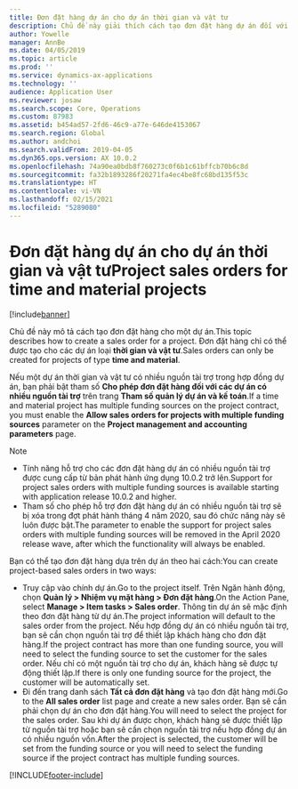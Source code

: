 ```yaml
---
title: Đơn đặt hàng dự án cho dự án thời gian và vật tư
description: Chủ đề này giải thích cách tạo đơn đặt hàng dự án đối với dự án thời gian và vật tư.
author: Yowelle
manager: AnnBe
ms.date: 04/05/2019
ms.topic: article
ms.prod: ''
ms.service: dynamics-ax-applications
ms.technology: ''
audience: Application User
ms.reviewer: josaw
ms.search.scope: Core, Operations
ms.custom: 87983
ms.assetid: b454ad57-2fd6-46c9-a77e-646de4153067
ms.search.region: Global
ms.author: andchoi
ms.search.validFrom: 2019-04-05
ms.dyn365.ops.version: AX 10.0.2
ms.openlocfilehash: 74a90ea0bdb8f760273c0f6b1c61bffcb70b6c8d
ms.sourcegitcommit: fa32b1893286f20271fa4ec4be8fc68bd135f53c
ms.translationtype: HT
ms.contentlocale: vi-VN
ms.lasthandoff: 02/15/2021
ms.locfileid: "5289080"
---
```

# <a name="project-sales-orders-for-time-and-material-projects"></a><span data-ttu-id="1251d-103">Đơn đặt hàng dự án cho dự án thời gian và vật tư</span><span class="sxs-lookup"><span data-stu-id="1251d-103">Project sales orders for time and material projects</span></span>

[!include[banner](../includes/banner.md)]

<span data-ttu-id="1251d-104">Chủ đề này mô tả cách tạo đơn đặt hàng cho một dự án.</span><span class="sxs-lookup"><span data-stu-id="1251d-104">This topic describes how to create a sales order for a project.</span></span> <span data-ttu-id="1251d-105">Đơn đặt hàng chỉ có thể được tạo cho các dự án loại **thời gian và vật tư**.</span><span class="sxs-lookup"><span data-stu-id="1251d-105">Sales orders can only be created for projects of type **time and material**.</span></span>

<span data-ttu-id="1251d-106">Nếu một dự án thời gian và vật tư có nhiều nguồn tài trợ trong hợp đồng dự án, bạn phải bật tham số **Cho phép đơn đặt hàng đối với các dự án có nhiều nguồn tài trợ** trên trang **Tham số quản lý dự án và kế toán**.</span><span class="sxs-lookup"><span data-stu-id="1251d-106">If a time and material project has multiple funding sources on the project contract, you must enable the **Allow sales orders for projects with multiple funding sources** parameter on the **Project management and accounting parameters** page.</span></span> 

> [!NOTE]
> - <span data-ttu-id="1251d-107">Tính năng hỗ trợ cho các đơn đặt hàng dự án có nhiều nguồn tài trợ được cung cấp từ bản phát hành ứng dụng 10.0.2 trở lên.</span><span class="sxs-lookup"><span data-stu-id="1251d-107">Support for project sales orders with multiple funding sources is available starting with application release 10.0.2 and higher.</span></span>
> - <span data-ttu-id="1251d-108">Tham số cho phép hỗ trợ đơn đặt hàng dự án có nhiều nguồn tài trợ sẽ bị xóa trong đợt phát hành tháng 4 năm 2020, sau đó chức năng này sẽ luôn được bật.</span><span class="sxs-lookup"><span data-stu-id="1251d-108">The parameter to enable the support for project sales orders with multiple funding sources will be removed in the April 2020 release wave, after which the functionality will always be enabled.</span></span>

<span data-ttu-id="1251d-109">Bạn có thể tạo đơn đặt hàng dựa trên dự án theo hai cách:</span><span class="sxs-lookup"><span data-stu-id="1251d-109">You can create project-based sales orders in two ways:</span></span>

- <span data-ttu-id="1251d-110">Truy cập vào chính dự án.</span><span class="sxs-lookup"><span data-stu-id="1251d-110">Go to the project itself.</span></span> <span data-ttu-id="1251d-111">Trên Ngăn hành động, chọn **Quản lý > Nhiệm vụ mặt hàng > Đơn đặt hàng**.</span><span class="sxs-lookup"><span data-stu-id="1251d-111">On the Action Pane, select **Manage > Item tasks > Sales order**.</span></span> <span data-ttu-id="1251d-112">Thông tin dự án sẽ mặc định theo đơn đặt hàng từ dự án.</span><span class="sxs-lookup"><span data-stu-id="1251d-112">The project information will default to the sales order from the project.</span></span> <span data-ttu-id="1251d-113">Nếu hợp đồng dự án có nhiều nguồn tài trợ, bạn sẽ cần chọn nguồn tài trợ để thiết lập khách hàng cho đơn đặt hàng.</span><span class="sxs-lookup"><span data-stu-id="1251d-113">If the project contract has more than one funding source, you will need to select the funding source to set the customer for the sales order.</span></span> <span data-ttu-id="1251d-114">Nếu chỉ có một nguồn tài trợ cho dự án, khách hàng sẽ được tự động thiết lập.</span><span class="sxs-lookup"><span data-stu-id="1251d-114">If there is only one funding source for the project, the customer will be automatically set.</span></span>
- <span data-ttu-id="1251d-115">Đi đến trang danh sách **Tất cả đơn đặt hàng** và tạo đơn đặt hàng mới.</span><span class="sxs-lookup"><span data-stu-id="1251d-115">Go to the **All sales order** list page and create a new sales order.</span></span> <span data-ttu-id="1251d-116">Bạn sẽ cần phải chọn dự án cho đơn đặt hàng.</span><span class="sxs-lookup"><span data-stu-id="1251d-116">You will need to select the project for the sales order.</span></span> <span data-ttu-id="1251d-117">Sau khi dự án được chọn, khách hàng sẽ được thiết lập từ nguồn tài trợ hoặc bạn sẽ cần chọn nguồn tài trợ nếu hợp đồng dự án có nhiều nguồn vốn.</span><span class="sxs-lookup"><span data-stu-id="1251d-117">After the project is selected, the customer will be set from the funding source or you will need to select the funding source if the project contract has multiple funding sources.</span></span>



[!INCLUDE[footer-include](../includes/footer-banner.md)]